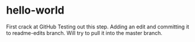# hello-world
First crack at GitHub
Testing out this step. Adding an edit and committing it to readme-edits branch. Will try to pull it into the master branch.
